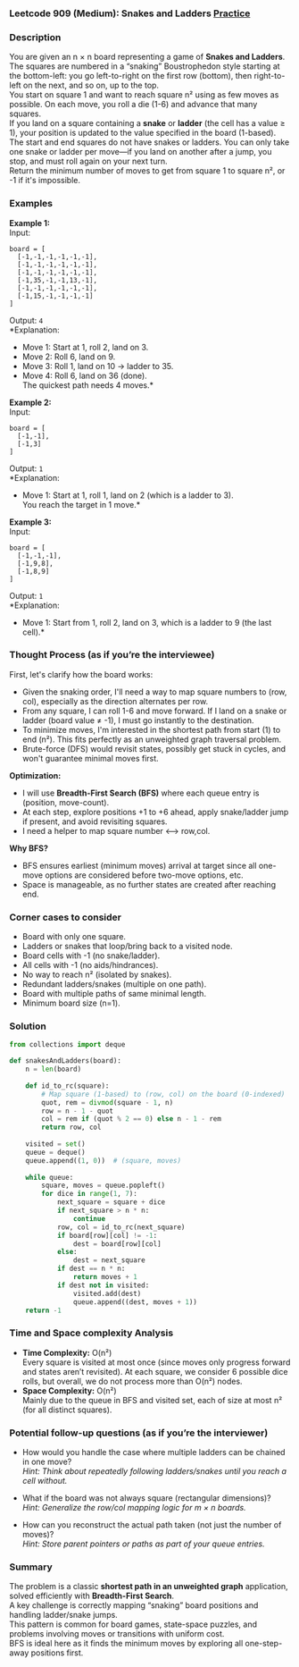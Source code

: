 ### Leetcode 909 (Medium): Snakes and Ladders [Practice](https://leetcode.com/problems/snakes-and-ladders)

### Description  
You are given an n × n board representing a game of **Snakes and Ladders**. The squares are numbered in a “snaking” Boustrophedon style starting at the bottom-left: you go left-to-right on the first row (bottom), then right-to-left on the next, and so on, up to the top.  
You start on square 1 and want to reach square n² using as few moves as possible. On each move, you roll a die (1-6) and advance that many squares.  
If you land on a square containing a **snake** or **ladder** (the cell has a value ≥ 1), your position is updated to the value specified in the board (1-based). The start and end squares do not have snakes or ladders. You can only take one snake or ladder per move—if you land on another after a jump, you stop, and must roll again on your next turn.  
Return the minimum number of moves to get from square 1 to square n², or -1 if it's impossible.

### Examples  

**Example 1:**  
Input:  
```
board = [
  [-1,-1,-1,-1,-1,-1],
  [-1,-1,-1,-1,-1,-1],
  [-1,-1,-1,-1,-1,-1],
  [-1,35,-1,-1,13,-1],
  [-1,-1,-1,-1,-1,-1],
  [-1,15,-1,-1,-1,-1]
]
```  
Output: `4`  
*Explanation:  
- Move 1: Start at 1, roll 2, land on 3.  
- Move 2: Roll 6, land on 9.  
- Move 3: Roll 1, land on 10 → ladder to 35.  
- Move 4: Roll 6, land on 36 (done).  
The quickest path needs 4 moves.*

**Example 2:**  
Input:  
```
board = [
  [-1,-1],
  [-1,3]
]
```  
Output: `1`  
*Explanation:  
- Move 1: Start at 1, roll 1, land on 2 (which is a ladder to 3).  
You reach the target in 1 move.*

**Example 3:**  
Input:  
```
board = [
  [-1,-1,-1],
  [-1,9,8],
  [-1,8,9]
]
```  
Output: `1`  
*Explanation:  
- Move 1: Start from 1, roll 2, land on 3, which is a ladder to 9 (the last cell).*

### Thought Process (as if you’re the interviewee)  
First, let's clarify how the board works:
- Given the snaking order, I'll need a way to map square numbers to (row, col), especially as the direction alternates per row.
- From any square, I can roll 1-6 and move forward. If I land on a snake or ladder (board value ≠ -1), I must go instantly to the destination.
- To minimize moves, I'm interested in the shortest path from start (1) to end (n²). This fits perfectly as an unweighted graph traversal problem.
- Brute-force (DFS) would revisit states, possibly get stuck in cycles, and won't guarantee minimal moves first.

**Optimization:**  
- I will use **Breadth-First Search (BFS)** where each queue entry is (position, move-count).
- At each step, explore positions +1 to +6 ahead, apply snake/ladder jump if present, and avoid revisiting squares.
- I need a helper to map square number ⟷ row,col.

**Why BFS?**  
- BFS ensures earliest (minimum moves) arrival at target since all one-move options are considered before two-move options, etc.  
- Space is manageable, as no further states are created after reaching end.

### Corner cases to consider  
- Board with only one square.
- Ladders or snakes that loop/bring back to a visited node.
- Board cells with -1 (no snake/ladder).
- All cells with -1 (no aids/hindrances).
- No way to reach n² (isolated by snakes).
- Redundant ladders/snakes (multiple on one path).
- Board with multiple paths of same minimal length.
- Minimum board size (n=1).

### Solution

```python
from collections import deque

def snakesAndLadders(board):
    n = len(board)
    
    def id_to_rc(square):
        # Map square (1-based) to (row, col) on the board (0-indexed)
        quot, rem = divmod(square - 1, n)
        row = n - 1 - quot
        col = rem if (quot % 2 == 0) else n - 1 - rem
        return row, col
    
    visited = set()
    queue = deque()
    queue.append((1, 0))  # (square, moves)
    
    while queue:
        square, moves = queue.popleft()
        for dice in range(1, 7):
            next_square = square + dice
            if next_square > n * n:
                continue
            row, col = id_to_rc(next_square)
            if board[row][col] != -1:
                dest = board[row][col]
            else:
                dest = next_square
            if dest == n * n:
                return moves + 1
            if dest not in visited:
                visited.add(dest)
                queue.append((dest, moves + 1))
    return -1
```

### Time and Space complexity Analysis  

- **Time Complexity:** O(n²)  
  Every square is visited at most once (since moves only progress forward and states aren’t revisited).
  At each square, we consider 6 possible dice rolls, but overall, we do not process more than O(n²) nodes.
- **Space Complexity:** O(n²)  
  Mainly due to the queue in BFS and visited set, each of size at most n² (for all distinct squares).

### Potential follow-up questions (as if you’re the interviewer)  

- How would you handle the case where multiple ladders can be chained in one move?  
  *Hint: Think about repeatedly following ladders/snakes until you reach a cell without.*

- What if the board was not always square (rectangular dimensions)?  
  *Hint: Generalize the row/col mapping logic for m × n boards.*

- How can you reconstruct the actual path taken (not just the number of moves)?  
  *Hint: Store parent pointers or paths as part of your queue entries.*

### Summary
The problem is a classic **shortest path in an unweighted graph** application, solved efficiently with **Breadth-First Search**.  
A key challenge is correctly mapping “snaking” board positions and handling ladder/snake jumps.  
This pattern is common for board games, state-space puzzles, and problems involving moves or transitions with uniform cost.  
BFS is ideal here as it finds the minimum moves by exploring all one-step-away positions first.